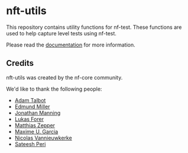 # nft-utils

This repository contains utility functions for nf-test.
These functions are used to help capture level tests using nf-test.

Please read the [documentation](./docs) for more information.

## Credits

nft-utils was created by the nf-core community.

We'd like to thank the following people:

- [Adam Talbot](https://github.com/adamrtalbot)
- [Edmund Miller](https://github.com/edmundmiller)
- [Jonathan Manning](https://github.com/pinin4fjords)
- [Lukas Forer](https://github.com/lukfor)
- [Matthias Zepper](https://github.com/MatthiasZepper)
- [Maxime U. Garcia](https://github.com/maxulysse)
- [Nicolas Vannieuwkerke](https://github.com/nvnieuwk)
- [Sateesh Peri](https://github.com/sateeshperi)
